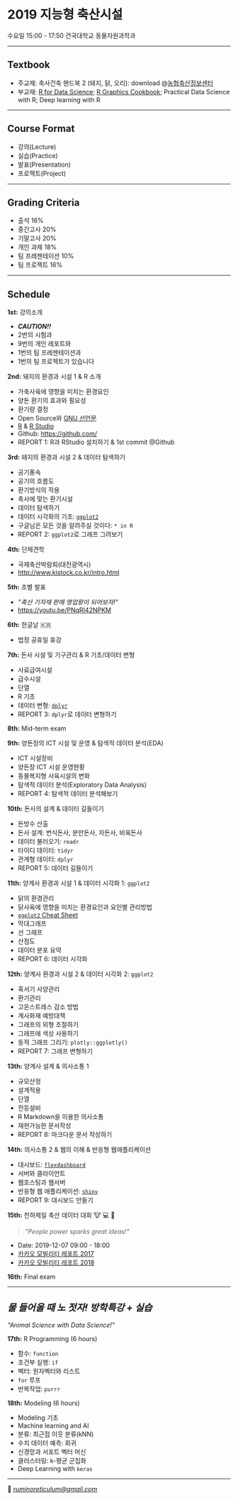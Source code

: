 # 2019 지능형 축산시설
수요일 15:00 - 17:50 건국대학교 동물자원과학과  

--------------------------------------
## Textbook
- 주교재: 축사건축 핸드북 2 (돼지, 닭, 오리): download @[농협축산정보센터](https://livestock.nonghyup.com/main/main.do)  
- 부교재: [R for Data Science](https://r4ds.had.co.nz/); [R Graphics Cookbook](http://www.cookbook-r.com/Graphs/); Practical Data Science with R; Deep learning with R
--------------------------------------

## Course Format
- 강의(Lecture)
- 실습(Practice)
- 발표(Presentation)
- 프로젝트(Project)
--------------------------------------

## Grading Criteria
- 출석 16% 
- 중간고사 20%
- 기말고사 20%
- 개인 과제 18%
- 팀 프레젠테이션 10%
- 팀 프로젝트 16%
--------------------------------------

## Schedule
**1st:** 강의소개  
- ***CAUTION!!***
- 2번의 시험과
- 9번의 개인 레포트와
- 1번의 팀 프레젠테이션과
- 1번의 팀 프로젝트가 있습니다

**2nd:** 돼지의 환경과 시설 1 & R 소개
- 가축사육에 영향을 미치는 환경요인
- 양돈 환기의 효과와 필요성
- 환기량 결정
- Open Source와 [GNU 선언문](https://www.gnu.org/gnu/manifesto.ko.html)
- [R](https://www.r-project.org/) & [R Studio](https://www.rstudio.com/)
- Github: https://github.com/
- REPORT 1: R과 RStudio 설치하기 & 1st commit @Github

**3rd:** 돼지의 환경과 시설 2 & 데이터 탐색하기
- 공기풍속
- 공기의 흐름도
- 환기방식의 작용
- 축사에 맞는 환기시설
- 데이터 탐색하기
- 데이터 시각화의 기초: [`ggplot2`](https://ggplot2.tidyverse.org/)
- 구글님은 모든 것을 알려주실 것이다: `* in R`
- REPORT 2: `ggplot2`로 그래프 그려보기

**4th:** 단체견학
- 국제축산박람회(대전광역시)
- http://www.kistock.co.kr/intro.html

**5th:** 조별 발표
- *"축산 기자재 판매 영업왕이 되어보자!"*
- https://youtu.be/PNqRI42NPKM

**6th:** 한글날 🇰🇷
- 법정 공휴일 휴강

**7th:** 돈사 시설 및 기구관리 & R 기초/데이터 변형
- 사료급여시설
- 급수시설
- 단열
- R 기초
- 데이터 변형: [`dplyr`](https://dplyr.tidyverse.org/)
- REPORT 3: `dplyr`로 데이터 변형하기

**8th:** Mid-term exam

**9th:** 양돈장의 ICT 시설 및 운영 & 탐색적 데이터 분석(EDA)
- ICT 시설장비
- 양돈장 ICT 시설 운영현황
- 동물복지형 사육시설의 변화
- 탐색적 데이터 분석(Exploratory Data Analysis)
- REPORT 4: 탐색적 데이터 분석해보기

**10th:** 돈사의 설계 & 데이터 길들이기
- 돈방수 산출
- 돈사 설계: 번식돈사, 분만돈사, 자돈사, 비육돈사
- 데이터 불러오기: `readr`
- 타이디 데이터: `tidyr`
- 관계형 데이터: `dplyr`
- REPORT 5: 데이터 길들이기

**11th:** 양계사 환경과 시설 1 & 데이터 시각화 1: `ggplot2`
- 닭의 환경관리
- 닭사육에 영향을 미치는 환경요인과 요인별 관리방법
- [`ggplot2` Cheat Sheet](https://www.rstudio.com/wp-content/uploads/2016/11/ggplot2-cheatsheet-2.1.pdf)
- 막대그래프
- 선 그래프
- 산점도
- 데이터 분포 요약
- REPORT 6: 데이터 시각화

**12th:** 양계사 환경과 시설 2 & 데이터 시각화 2: `ggplot2`
- 혹서기 사양관리
- 환기관리
- 고온스트레스 감소 방법
- 계사화재 예방대책
- 그래프의 외형 조절하기
- 그래프에 색상 사용하기
- 동적 그래프 그리기: `plotly::ggplotly()`
- REPORT 7: 그래프 변형하기

**13th:** 양계사 설계 & 의사소통 1
- 규모산정
- 설계적용
- 단열
- 전등설비
- R Markdown을 이용한 의사소통
- 재현가능한 문서작성
- REPORT 8: 마크다운 문서 작성하기

**14th:** 의사소통 2 & 웹의 이해 & 반응형 웹애플리케이션
- 대시보드: [`flexdashboard`](https://rmarkdown.rstudio.com/flexdashboard/)
- 서버와 클라이언트
- 웹호스팅과 웹서버
- 반응형 웹 애플리케이션: [`shiny`](https://shiny.rstudio.com/)
- REPORT 9: 대시보드 만들기

**15th:** 천하제일 축산 데이터 대회 🐮 💻 🏃
> *"People power sparks great ideas!"*
- Date: 2019-12-07 09:00 - 18:00
- [카카오 모빌리티 레포트 2017](https://brunch.co.kr/@kakaomobility/2)
- [카카오 모빌리티 레포트 2018](https://brunch.co.kr/@kakaomobility/19)

**16th:** Final exam

---------------------------------------
## *물 들어올 때 노 젓자! 방학특강 + 실습*
*"Animal Science with Data Science!"*

**17th:** R Programming (6 hours)
- 함수: `function`
- 조건부 실행: `if`
- 벡터: 원자벡터와 리스트
- `for` 루프
- 반복작업: `purrr`

**18th:** Modeling (6 hours)
- Modeling 기초
- Machine learning and AI
- 분류: 최근접 이웃 분류(kNN)
- 수치 데이터 예측: 회귀
- 신경망과 서포트 벡터 머신
- 클러스터링: k-평균 군집화
- Deep Learning with `keras`

---------------------------------------
💌 *ruminoreticulum@gmail.com*

